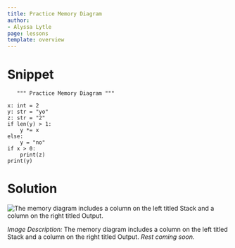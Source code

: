 ```yaml
---
title: Practice Memory Diagram
author:
- Alyssa Lytle
page: lessons
template: overview
---
```


# Snippet

<pre>
<code class="python">   """ Practice Memory Diagram """

x: int = 2
y: str = "yo"
z: str = "2"
if len(y) > 1:
    y *= x
else:
    y = "no"
if x > 0:
    print(z)
print(y)    
</code></pre>

# Solution

<img class="img-fluid" src="/static/assets/sp24/conditionals-01-sol.png" alt="The memory diagram includes a column on the left titled Stack and a column on the right titled Output."  /> 

*Image Description:* The memory diagram includes a column on the left titled Stack and a column on the right titled Output. 
*Rest coming soon.*